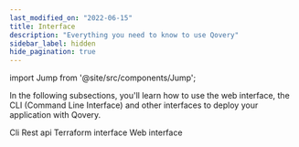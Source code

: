 ```yaml
---
last_modified_on: "2022-06-15"
title: Interface
description: "Everything you need to know to use Qovery"
sidebar_label: hidden
hide_pagination: true
---
```


import Jump from '@site/src/components/Jump';

In the following subsections, you'll learn how to use the web interface, the CLI (Command Line Interface) and other interfaces to deploy your application with Qovery.

<Jump to="/docs/using-qovery/interface/cli/">Cli</Jump>
<Jump to="/docs/using-qovery/interface/rest-api/">Rest api</Jump>
<Jump to="/docs/using-qovery/interface/terraform-interface/">Terraform interface</Jump>
<Jump to="/docs/using-qovery/interface/web-interface/">Web interface</Jump>



